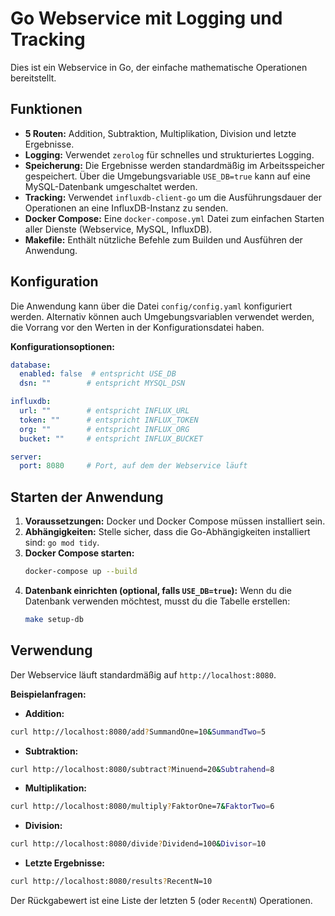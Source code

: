 # Go Webservice mit Logging und Tracking

Dies ist ein Webservice in Go, der einfache mathematische Operationen bereitstellt.

## Funktionen

* **5 Routen:** Addition, Subtraktion, Multiplikation, Division und letzte Ergebnisse.
* **Logging:** Verwendet `zerolog` für schnelles und strukturiertes Logging.
* **Speicherung:** Die Ergebnisse werden standardmäßig im Arbeitsspeicher gespeichert. Über die Umgebungsvariable `USE_DB=true` kann auf eine MySQL-Datenbank umgeschaltet werden.
* **Tracking:** Verwendet `influxdb-client-go` um die Ausführungsdauer der Operationen an eine InfluxDB-Instanz zu senden.
* **Docker Compose:** Eine `docker-compose.yml` Datei zum einfachen Starten aller Dienste (Webservice, MySQL, InfluxDB).
* **Makefile:** Enthält nützliche Befehle zum Builden und Ausführen der Anwendung.

## Konfiguration

Die Anwendung kann über die Datei `config/config.yaml` konfiguriert werden. Alternativ können auch Umgebungsvariablen verwendet werden, die Vorrang vor den Werten in der Konfigurationsdatei haben.

**Konfigurationsoptionen:**

```yaml
database:
  enabled: false  # entspricht USE_DB
  dsn: ""        # entspricht MYSQL_DSN

influxdb:
  url: ""        # entspricht INFLUX_URL
  token: ""      # entspricht INFLUX_TOKEN
  org: ""        # entspricht INFLUX_ORG
  bucket: ""     # entspricht INFLUX_BUCKET

server:
  port: 8080     # Port, auf dem der Webservice läuft
```

## Starten der Anwendung

1.  **Voraussetzungen:** Docker und Docker Compose müssen installiert sein.
2.  **Abhängigkeiten:** Stelle sicher, dass die Go-Abhängigkeiten installiert sind: `go mod tidy`.
3.  **Docker Compose starten:**
    ```sh
    docker-compose up --build
    ```
4.  **Datenbank einrichten (optional, falls `USE_DB=true`):**
    Wenn du die Datenbank verwenden möchtest, musst du die Tabelle erstellen:
    ```sh
    make setup-db
    ```

## Verwendung

Der Webservice läuft standardmäßig auf `http://localhost:8080`.

**Beispielanfragen:**

* **Addition:** 
```bash
curl http://localhost:8080/add?SummandOne=10&SummandTwo=5
```


* **Subtraktion:** 
```bash
curl http://localhost:8080/subtract?Minuend=20&Subtrahend=8
```
* **Multiplikation:** 

```bash
curl http://localhost:8080/multiply?FaktorOne=7&FaktorTwo=6
```

* **Division:** 

```bash
curl http://localhost:8080/divide?Dividend=100&Divisor=10
```

* **Letzte Ergebnisse:** 

```bash
curl http://localhost:8080/results?RecentN=10
```

Der Rückgabewert ist eine Liste der letzten 5 (oder `RecentN`) Operationen.